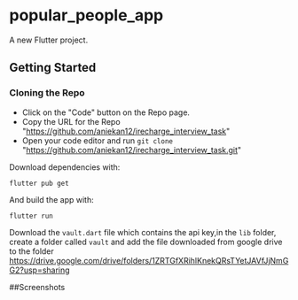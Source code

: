 # popular_people_app

A new Flutter project.

## Getting Started
### Cloning the Repo
* Click on the "Code" button on the Repo page.
* Copy the URL for the Repo "https://github.com/aniekan12/irecharge_interview_task"
* Open your code editor and run `git clone` "https://github.com/aniekan12/irecharge_interview_task.git"


Download dependencies with:
```
flutter pub get
```
And build the app with:
```
flutter run
```

Download the ```vault.dart``` file which contains the api key,in the ```lib``` folder, create a folder called ```vault```
and add the file downloaded from google drive to the folder
https://drive.google.com/drive/folders/1ZRTGfXRihlKnekQRsTYetJAVfJjNmGG2?usp=sharing


##Screenshots